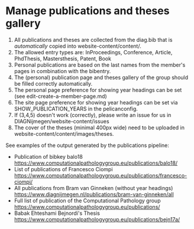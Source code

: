 # Manage publications and theses gallery

1. All publications and theses are collected from the diag.bib that is *automatically* copied into website-content/content/.
2. The allowed entry types are: InProceedings, Conference, Article, PhdThesis, Mastersthesis, Patent, Book
3. Personal publications are based on the last names from the member's pages in combination with the bibentry.
4. The (personal) publication page and theses gallery of the group should be filled correctly automatically.
5. The personal page preference for showing year headings can be set (see edit-create-a-member-page.md)
6. The site page preference for showing year headings can be set via SHOW_PUBLICATION_YEARS in the pelicanconfig.
7. If (3,4,5) doesn't work (correctly), please write an issue for us in DIAGNijmegen/website-content/issues
8. The cover of the theses (minimal 400px wide) need to be uploaded in website-content/content/images/theses.

See examples of the output generated by the publications pipeline:
 - Publication of bibkey balo18 https://www.computationalpathologygroup.eu/publications/balo18/
 - List of publications of Francesco Ciompi https://www.computationalpathologygroup.eu/publications/francesco-ciompi/
 - All publications from Bram van Ginneken (without year headings) https://www.diagnijmegen.nl/publications/bram-van-ginneken/all
 - Full list of publication of the Computational Pathology group https://www.computationalpathologygroup.eu/publications/
 - Babak Ehteshami Bejnordi's Thesis https://www.computationalpathologygroup.eu/publications/bejn17a/
